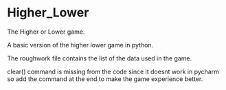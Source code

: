 # Higher_Lower
The Higher or Lower game.

A basic version of the higher lower game in python.

The roughwork file contains the list of the data used in the game.

clear() command is missing from the code since it doesnt work in pycharm so add the command at the end to make the game experience better.
